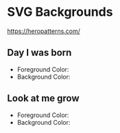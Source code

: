# SVG Backgrounds

https://heropatterns.com/

## Day I was born

- Foreground Color:
- Background Color:

## Look at me grow

- Foreground Color:
- Background Color:
